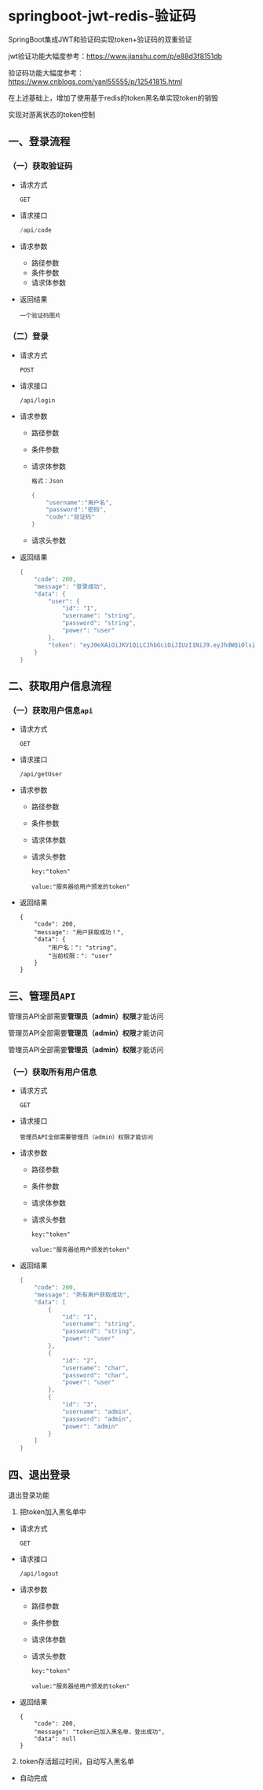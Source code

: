 # springboot-jwt-redis-验证码

SpringBoot集成JWT和验证码实现token+验证码的双重验证

jwt验证功能大幅度参考：https://www.jianshu.com/p/e88d3f8151db

验证码功能大幅度参考：https://www.cnblogs.com/yanl55555/p/12541815.html

在上述基础上，增加了使用基于redis的token黑名单实现token的销毁

实现对游离状态的token控制

## 一、登录流程

### （一）获取验证码

- 请求方式

  ```
  GET
  ```

- 请求接口

  ```java
  /api/code
  ```

- 请求参数

  - 路径参数
  - 条件参数
  - 请求体参数

- 返回结果

  ```
  一个验证码图片
  ```

### （二）登录

- 请求方式

  ```
  POST
  ```

- 请求接口

  ```
  /api/login
  ```

- 请求参数

  - 路径参数

  - 条件参数

  - 请求体参数

    ```java
    格式：Json
    
    {
        "username":"用户名",
        "password":"密码",
        "code":"验证码"
    }
    ```

  - 请求头参数

- 返回结果

  ```java
  {
      "code": 200,
      "message": "登录成功",
      "data": {
          "user": {
              "id": "1",
              "username": "string",
              "password": "string",
              "power": "user"
          },
          "token": "eyJ0eXAiOiJKV1QiLCJhbGciOiJIUzI1NiJ9.eyJhdWQiOlsiMSIsInN0cmluZyIsInVzZXIiXSwiZXhwIjoxNjAwMzI2OTczLCJpYXQiOjE1OTk0NjI5NzN9.qxIL8McvL09Gb983_rRuVPGoP1dcIdorhkpmoMl8-mo"
      }
  }
  ```



## 二、获取用户信息流程

### （一）获取用户信息`api`

- 请求方式

  ```
  GET
  ```

- 请求接口

  ```
  /api/getUser
  ```

- 请求参数

  - 路径参数

  - 条件参数

  - 请求体参数

  - 请求头参数

    ```
    key:"token"
    
    value:"服务器给用户颁发的token"
    ```

- 返回结果

  ```
  {
      "code": 200,
      "message": "用户获取成功！",
      "data": {
          "用户名：": "string",
          "当前权限：": "user"
      }
  }
  ```



## 三、管理员`API`

管理员API全部需要**管理员（admin）权限**才能访问

管理员API全部需要**管理员（admin）权限**才能访问

管理员API全部需要**管理员（admin）权限**才能访问

### （一）获取所有用户信息

- 请求方式

  ```
  GET
  ```

- 请求接口

  ```
  管理员API全部需要管理员（admin）权限才能访问
  ```

- 请求参数

  - 路径参数

  - 条件参数

  - 请求体参数

  - 请求头参数

    ```
    key:"token"
    
    value:"服务器给用户颁发的token"
    ```

- 返回结果

  ```java
  {
      "code": 200,
      "message": "所有用户获取成功",
      "data": [
          {
              "id": "1",
              "username": "string",
              "password": "string",
              "power": "user"
          },
          {
              "id": "2",
              "username": "char",
              "password": "char",
              "power": "user"
          },
          {
              "id": "3",
              "username": "admin",
              "password": "admin",
              "power": "admin"
          }
      ]
  }
  ```



## 四、退出登录

退出登录功能
1. 把token加入黑名单中

- 请求方式

  ```
  GET
  ```

- 请求接口

  ```
  /api/logout
  ```

- 请求参数

  - 路径参数

  - 条件参数

  - 请求体参数

  - 请求头参数

    ```
    key:"token"
    
    value:"服务器给用户颁发的token"
    ```

- 返回结果

  ```
  {
      "code": 200,
      "message": "token已加入黑名单，登出成功",
      "data": null
  }
  ```
  
2. token存活超过时间，自动写入黑名单 

- 自动完成

  







